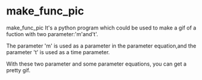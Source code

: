 # make_func_pic
make_func_pic
It's a python program which could be used to make a gif of a fuction with two parameter:'m'and't'.

The parameter 'm' is used as a parameter in the parameter equation,and the parameter 't' is used as a time parameter.

With these two parameter and some parameter equations, you can get a pretty gif.
